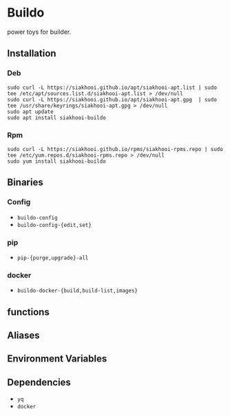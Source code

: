 # Buildo

power toys for builder.

## Installation
### Deb
```
sudo curl -L https://siakhooi.github.io/apt/siakhooi-apt.list | sudo tee /etc/apt/sources.list.d/siakhooi-apt.list > /dev/null
sudo curl -L https://siakhooi.github.io/apt/siakhooi-apt.gpg  | sudo tee /usr/share/keyrings/siakhooi-apt.gpg > /dev/null
sudo apt update
sudo apt install siakhooi-buildo
```
### Rpm
```
sudo curl -L https://siakhooi.github.io/rpms/siakhooi-rpms.repo | sudo tee /etc/yum.repos.d/siakhooi-rpms.repo > /dev/null
sudo yum install siakhooi-buildo
```

## Binaries
### Config
- `buildo-config`
- `buildo-config-{edit,set}`

### pip
- `pip-{purge,upgrade}-all`

### docker
- `buildo-docker-{build,build-list,images}`

## functions

## Aliases

## Environment Variables

## Dependencies
- `yq`
- `docker`
